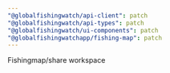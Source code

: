 ```yaml
---
"@globalfishingwatch/api-client": patch
"@globalfishingwatch/api-types": patch
"@globalfishingwatch/ui-components": patch
"@globalfishingwatchapp/fishing-map": patch
---
```


Fishingmap/share workspace

